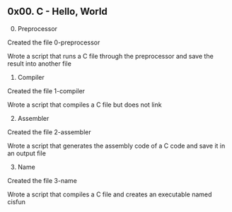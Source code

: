 ## 0x00. C - Hello, World

0. Preprocessor

Created the file 0-preprocessor

Wrote a script that runs a C file through the preprocessor and save the result into another file

1. Compiler

Created the file 1-compiler

Wrote a script that compiles a C file but does not link

2. Assembler

Created the file 2-assembler

Wrote a script that generates the assembly code of a C code and save it in an output file

3. Name

Created the file 3-name

Wrote a script that compiles a C file and creates an executable named cisfun
